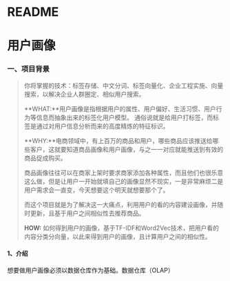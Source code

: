 # README

# 用户画像

### 一、项目背景

> 你将掌握的技术：标签存储、中文分词、标签向量化、企业工程实施、向量搜索，以解决企业人群圈定、相似用户搜索。
>
> **WHAT:**用户画像是指根据用户的属性、用户偏好、生活习惯、用户行为等信息而抽象出来的标签化用户模型。 通俗说就是给用户打标签，而标签是通过对用户信息分析而来的高度精炼的特征标识。 
>
> **WHY:**电商领域中，有上百万的商品和用户，哪些商品应该推送给哪些客户，这就要知道商品画像和用户画像，与之一一对应就能推送到有效的商品促成购买。
>
> ​          商品画像往往可以在商家上架时要求商家添加各种属性，而且他们也很乐意这么做，但是让用户一开始就填自己的画像显然不现实，一是非常麻烦二是用户需求会一直变，今天想要这个明天就想要那个了。 
>
> ​           而这个项目就是为了解决这一大痛点，利用用户的看的内容建设画像，并随时更新，且基于用户之间相似性去推荐商品。
>
> **HOW:** 如何得到用户的画像，基于TF-IDF和Word2Vec技术，把用户看的内容分类分向量，以此来得到用户的画像，且计算用户之间的相似性。

#### 1、介绍

想要做用户画像必须以数据仓库作为基础。数据仓库（OLAP）